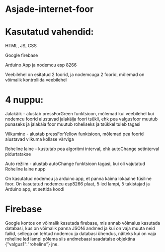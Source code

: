 # Asjade-internet-foor

# Kasutatud vahendid:
HTML, JS, CSS

Google firebase

Arduino App ja nodemcu esp 8266

Veebilehel on esitatud 2 foorid, ja nodemcuga 2 foorid, mõlemad on võimalik kontrollida veebilehel

# 4 nuppu:
Jalakäik - alustab pressForGreen funktsioon, mõlemad kui veebilehel kui nodemcu foorid alustavad jalakäija foori tsükli, ehk pea valgusfoor muutub punaseks ja jalakäia foor muutub roheliseks ja tsükkel tuleb tagasi

Vilkumine - alustab pressForYellow funktsioon, mõlemad pea foorid alustavad vilkuma kollase värviga

Roheline laine - kustutab pea algoritmi interval, ehk autoChange setinterval pidurtatakse

Auto režiim - alustab autoChange funktsioon tagasi, kui oli vajutatud Roheline laine nupp

On kasutatud nodemcu ja arduino app, et panna käima lokaalne füsiline foor. On kasutatud nodemcu esp8266 plaat, 5 led lampi, 5 takistajad ja Arduino app, et settida koodi

# Firebase
Google kontos on võimalik kasutada firebase, mis annab võimalus kasutada databasi, kus on võimalik panna JSONi andmed ja kui on vaja muuta neid failid, sellega on tehtud nodemcu ja databasi ühendus, näiteks kui on vaja roheline led lampi põlema siis andmebaasi saadatalse objektina {"valgus1":"roheline"} jne.
